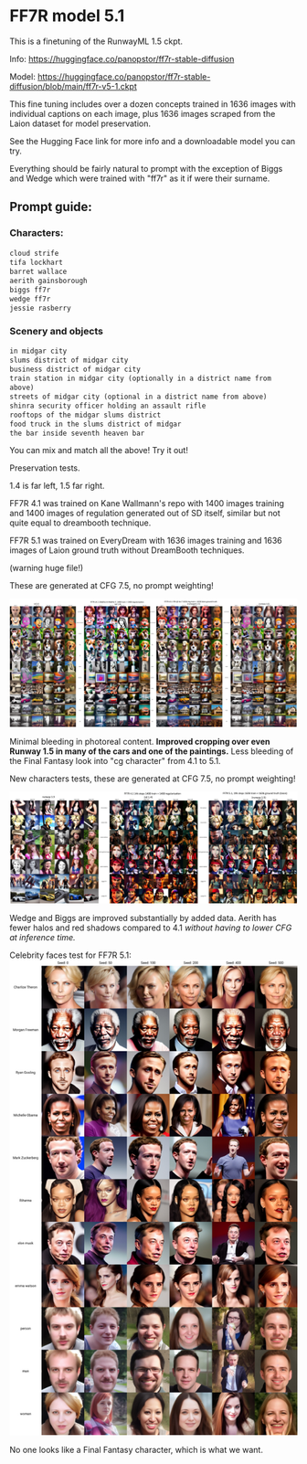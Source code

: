 
# FF7R model 5.1
This is a finetuning of the RunwayML 1.5 ckpt. 

Info: https://huggingface.co/panopstor/ff7r-stable-diffusion

Model: https://huggingface.co/panopstor/ff7r-stable-diffusion/blob/main/ff7r-v5-1.ckpt


This fine tuning includes over a dozen concepts trained in 1636 images with individual captions on each image, plus 1636 images scraped from the Laion dataset for model preservation. 

See the Hugging Face link for more info and a downloadable model you can try.

Everything should be fairly natural to prompt with the exception of Biggs and Wedge which were trained with "ff7r" as it if were their surname.

## Prompt guide:

### Characters:

    cloud strife
    tifa lockhart
    barret wallace
    aerith gainsborough
    biggs ff7r
    wedge ff7r
    jessie rasberry

### Scenery and objects

    in midgar city
    slums district of midgar city
    business district of midgar city
    train station in midgar city (optionally in a district name from above)
    streets of midgar city (optional in a district name from above)
    shinra security officer holding an assault rifle
    rooftops of the midgar slums district
    food truck in the slums district of midgar
    the bar inside seventh heaven bar

You can mix and match all the above!  Try it out! 

Preservation tests.

1.4 is far left, 1.5 far right.

FF7R 4.1 was trained on Kane Wallmann's repo with 1400 images training and 1400 images of regulation generated out of SD itself, similar but not quite equal to dreambooth technique.

FF7R 5.1 was trained on EveryDream with 1636 images training and 1636 images of Laion ground truth without DreamBooth techniques.

(warning huge file!)

These are generated at CFG 7.5, no prompt weighting!

![a](./demo/mega_test01_thumb.jpg)

Minimal bleeding in photoreal content. **Improved cropping over even Runway 1.5 in many of the cars and one of the paintings.**  Less bleeding of the Final Fantasy look into "cg character" from 4.1 to 5.1.

New characters tests, these are generated at CFG 7.5, no prompt weighting!

![a](./demo/mega_test_characters01_sm.jpg)

Wedge and Biggs are improved substantially by added data.  Aerith has fewer halos and red shadows compared to 4.1 *without having to lower CFG at inference time.*

Celebrity faces test for FF7R 5.1:
![b](./demo/celeb_test_ff7r51.jpg)

No one looks like a Final Fantasy character, which is what we want.